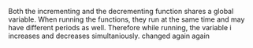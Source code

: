 Both the incrementing and the decrementing function shares a global variable. When running the functions, they run at the same time and may have different periods as well. Therefore while running, the variable i increases and decreases simultaniously. changed again again 